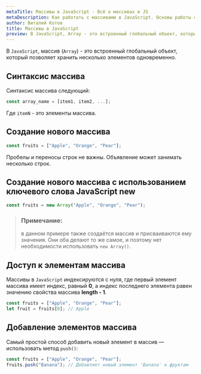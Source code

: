 ```yaml
---
metaTitle: Массивы в JavaScript - Всё о массивах в JS
metaDescription: Как работать с массивами в JavaScript. Основы работы с массивами (Array) и что это такое | База знаний PurpleSchool
author: Виталий Котов
title: Массивы в JavaScript
preview: В JavaScript, Array - это встроенный глобальный объект, который позволяет хранить несколько элементов одновременно...
---
```


В `JavaScript`, массив (`Array`) - это встроенный глобальный объект, который позволяет хранить несколько элементов одновременно.

## Синтаксис массива

Синтаксис массива следующий:

```javascript
const array_name = [item1, item2, ...];      
```

Где `itemN` - это элементы массива.

## Создание нового массива

```javascript
const fruits = ["Apple", "Orange", "Pear"];
```

Пробелы и переносы строк не важны. Объявление может занимать несколько строк.

## Создание нового массива с использованием ключевого слова JavaScript new

```javascript
const fruits = new Array("Apple", "Orange", "Pear");
```

> ### **Примечание:**
>
> в данном примере также создаётся массив и присваиваются ему значения. Они оба делают то же самое, и поэтому нет необходимости использовать `new Array()`.

## Доступ к элементам массива

Массивы в `JavaScript` индексируются с нуля, где первый элемент массива имеет индекс, равный **0**, а индекс последнего элемента равен значению свойства массива **length - 1**.

```javascript
const fruits = ["Apple", "Orange", "Pear"];
let fruit = fruits[0]; // Apple
```

## Добавление элементов массива

Самый простой способ добавить новый элемент в массив — использовать метод `push()`:

```javascript
const fruits = ["Apple", "Orange", "Pear"];
fruits.push("Banana"); // Добавляет новый элемент 'Banana' к фруктам
```
